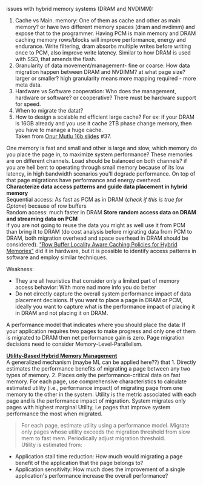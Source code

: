 issues with hybrid memory systems (DRAM and NVDIMM):
1. Cache vs Main. memory: One of them as cache and other as main memory? or have two different memory spaces (dram and nvdimm) and expose that to the programmer. Having PCM is main memory and DRAM caching memory rows/blocks will improve performance, energy and endurance. Write filtering, dram absorbs multiple writes before writing once to PCM, also improve write latency. Similar to how DRAM is used with SSD, that amends the flash.
2. Granularity of data movement/management- fine or coarse: How data migration happen between DRAM and NVDIMM? at what page size? larger or smaller? high granularity means more mapping required - more meta data.
3. Hardware vs Software cooperation: Who does the management, hardware or software? or cooperative? There must be hardware support for speed.
4. When to migrate the datat?
5. How to design a scalable nd efficient large cache? For ex: if your DRAM is 16GB already and you use it cache 2TB phase change memory, then you have to manage a huge cache.  
Taken from [Onur Mutlu 16b slides](https://safari.ethz.ch/architecture/fall2019/lib/exe/fetch.php?media=onur-comparch-fall2019-lecture16b-emergingmemorytechnologies-afterlecture.pdf) #37.


One memory is fast and small and other is large and slow, which memory do you place the page in, to maximize system performance?
These memories are on different channels. Load should be balanced on both channels? if you are hell bent to operating through small memory because of its low latency, in high bandwidth scenarios you'll degrade performance. On top of that page migrations have performance and energy overhead.  
**Characterize data access patterns and guide data placement in hybrid memory**  
Sequential access: As fast as PCM as in DRAM (_check if this is true for Optane_) because of row buffers  
Random access: much faster in DRAM
**Store random access data on DRAM and streaming data on PCM**  
if you are not going to reuse the data you might as well use it from PCM than bring it to DRAM (do cost analysis before migrating data from PCM to DRAM, both migration overhead and space overhead in DRAM should be considered). ["Row Buffer Locality Aware Caching Policies for Hybrid Memories"](https://people.inf.ethz.ch/omutlu/pub/rowbuffer-aware-caching_iccd12.pdf) did it in hardware, but it is possible to identify access patterns in software and employ similar techniques.  

Weakness:
* They are all heuristics that consider only a limited part of memory access behavior: With more nad more info you do better
* Do not directly capture the overall system performance impact of data placement decisions. If you want to place a page in DRAM or PCM, ideally you want to capture what is the performance impact of placing it in DRAM and not placing it on DRAM.  

A performance model that indicates where you should place the data: If your application requires two pages to make progress and only one of them is migrated to DRAM then net performance gain is zero. Page migration decisions need to consider Memory-Level-Parallelism.  

**[Utility-Based Hybrid Memory Management](https://people.inf.ethz.ch/omutlu/pub/utility-based-hybrid-memory-management_cluster17.pdf)**  
A generalized mechanism (maybe ML can be applied here??) that 1. Directly estimates the performance benefits of migrating a page between any two types of memory. 2. Places only the performance-critical data on fast memory. For each page, use comprehensive characteristics to calculate estimated utility (i.e., performance impact) of migrating page from one memory to the other in the system. Utility is the metric associated with each page and is the performance impact of migration. System migrates only pages with highest marginal Utility, i.e pages that improve system performance the most when migrated.
> For each page, estimate utility using a performance model. Migrate only pages whose utility exceeds the migration threshold from slow mem to fast mem. Periodically adjust migration threshold.  
Utility is estimated from:
* Application stall time reduction: How much would migrating a page benefit of the application that the page belongs to?
* Application sensitivity: How much does the improvement of a single application's performance increase the overall performance?
